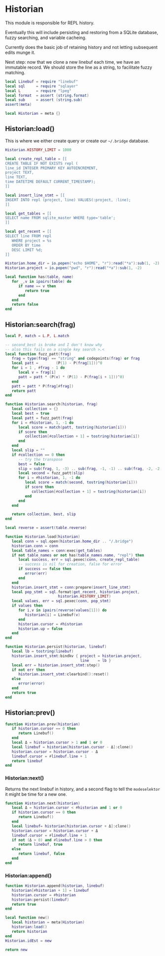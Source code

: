# Historian


This module is responsible for REPL history.


Eventually this will include persisting and restoring from a SQLite database,
fuzzy searching, and variable cacheing.


Currently does the basic job of retaining history and not letting subsequent
edits munge it.


Next step: now that we clone a new linebuf each time, we have an immutable
record.  We should store the line as a string, to facilitate fuzzy matching.


```lua
local Linebuf = require "linebuf"
local sql     = require "sqlayer"
local L       = require "lpeg"
local format  = assert (string.format)
local sub     = assert (string.sub)
assert(meta)
```
```lua
local Historian = meta {}
```
## Historian:load()

This is where we either create query or create our ``~/.bridge`` database.

```lua
Historian.HISTORY_LIMIT = 1000

local create_repl_table = [[
CREATE TABLE IF NOT EXISTS repl (
line_id INTEGER PRIMARY KEY AUTOINCREMENT,
project TEXT,
line TEXT,
time DATETIME DEFAULT CURRENT_TIMESTAMP);
]]

local insert_line_stmt = [[
INSERT INTO repl (project, line) VALUES(:project, :line);
]]

local get_tables = [[
SELECT name FROM sqlite_master WHERE type='table';
]]

local get_recent = [[
SELECT line FROM repl
   WHERE project = %s
   ORDER BY time
   DESC LIMIT %d;
]]

Historian.home_dir = io.popen("echo $HOME", "r"):read("*a"):sub(1, -2)
Historian.project = io.popen("pwd", "r"):read("*a"):sub(1, -2)

local function has(table, name)
   for _,v in ipairs(table) do
      if name == v then
         return true
      end
   end
   return false
end
```
## Historian:search(frag)

```lua
local P, match = L.P, L.match

-- second_best is broke and I don't know why
-- also this fails on a single key search >.<
local function fuzz_patt(frag)
   frag = type(frag) == "string" and codepoints(frag) or frag
   local patt =        (P(1) - P(frag[1]))^0
   for i = 1 , #frag - 1 do
      local v = frag[i]
      patt = patt * (P(v) * (P(1) - P(frag[i + 1]))^0)
   end
   patt = patt * P(frag[#frag])
   return patt
end

function Historian.search(historian, frag)
   local collection = {}
   local best = true
   local patt = fuzz_patt(frag)
   for i = #historian, 1, -1 do
      local score = match(patt, tostring(historian[i]))
      if score then
         collection[#collection + 1] = tostring(historian[i])
      end
   end
   local slip = ""
   if #collection == 0 then
      -- try the transpose
      best = false
      slip = sub(frag, 1, -3) .. sub(frag, -1, -1) .. sub(frag, -2, -2)
      local second = fuzz_patt(slip)
      for i = #historian, 1, -1 do
         local score = match(second, tostring(historian[i]))
         if score then
            collection[#collection + 1] = tostring(historian[i])
         end
      end
   end

   return collection, best, slip
end
```
```lua
local reverse = assert(table.reverse)

function Historian.load(historian)
   local conn = sql.open(historian.home_dir .. "/.bridge")
   historian.conn = conn
   local table_names = conn:exec(get_tables)
   if not table_names or not has(table_names.name, "repl") then
      local success, err = sql.pexec(conn, create_repl_table)
      -- success is nil for creation, false for error
      if success == false then
         error(err)
      end
   end
   historian.insert_stmt = conn:prepare(insert_line_stmt)
   local pop_stmt = sql.format(get_recent, historian.project,
                        historian.HISTORY_LIMIT)
   local values, err = sql.pexec(conn, pop_stmt)
   if values then
      for i,v in ipairs(reverse(values[1])) do
         historian[i] = Linebuf(v)
      end
      historian.cursor = #historian
      historian.up = false
   end
end

function Historian.persist(historian, linebuf)
   local lb = tostring(linebuf)
   historian.insert_stmt:bindkv { project = historian.project,
                                  line    = lb }
   local err = historian.insert_stmt:step()
   if not err then
      historian.insert_stmt:clearbind():reset()
   else
      error(error)
   end
   return true
end
```
## Historian:prev()

```lua
function Historian.prev(historian)
   if historian.cursor == 0 then
      return Linebuf()
   end
   local Δ = historian.cursor > 1 and 1 or 0
   local linebuf = historian[historian.cursor - Δ]:clone()
   historian.cursor = historian.cursor - Δ
   linebuf.cursor = #linebuf.line + 1
   return linebuf
end
```
### Historian:next()

Returns the next linebuf in history, and a second flag to tell the
``modeselektor`` it might be time for a new one.

```lua
function Historian.next(historian)
   local Δ = historian.cursor < #historian and 1 or 0
   if historian.cursor == 0 then
      return Linebuf()
   end
   local linebuf= historian[historian.cursor + Δ]:clone()
   historian.cursor = historian.cursor + Δ
   linebuf.cursor = #linebuf.line + 1
   if not (Δ > 0) and #linebuf.line > 0 then
      return linebuf, true
   else
      return linebuf, false
   end
end
```
### Historian:append()

```lua
function Historian.append(historian, linebuf)
   historian[#historian + 1] = linebuf
   historian.cursor = #historian
   historian:persist(linebuf)
   return true
end
```
```lua
local function new()
   local historian = meta(Historian)
   historian:load()
   return historian
end
Historian.idEst = new
```
```lua
return new
```
